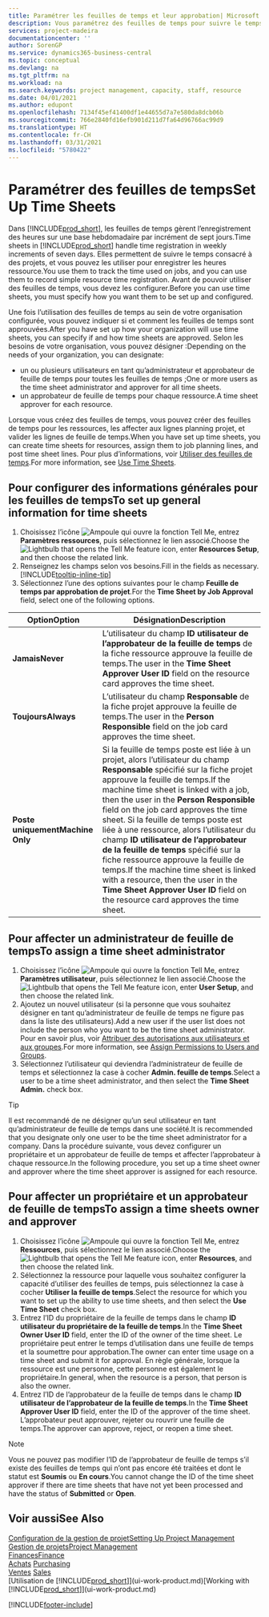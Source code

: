```yaml
---
title: Paramétrer les feuilles de temps et leur approbation| Microsoft Docs
description: Vous paramétrez des feuilles de temps pour suivre le temps consacré aux projets et l’utilisation des ressources, vous aider à gérer des projets, à recruter du personnel, et à anticiper vos capacités
services: project-madeira
documentationcenter: ''
author: SorenGP
ms.service: dynamics365-business-central
ms.topic: conceptual
ms.devlang: na
ms.tgt_pltfrm: na
ms.workload: na
ms.search.keywords: project management, capacity, staff, resource
ms.date: 04/01/2021
ms.author: edupont
ms.openlocfilehash: 7134f45ef41400df1e44655d7a7e580da8dcb06b
ms.sourcegitcommit: 766e2840fd16efb901d211d7fa64d96766ac99d9
ms.translationtype: HT
ms.contentlocale: fr-CH
ms.lasthandoff: 03/31/2021
ms.locfileid: "5780422"
---
```

# <a name="set-up-time-sheets"></a><span data-ttu-id="62020-103">Paramétrer des feuilles de temps</span><span class="sxs-lookup"><span data-stu-id="62020-103">Set Up Time Sheets</span></span>
<span data-ttu-id="62020-104">Dans [!INCLUDE[prod_short](includes/prod_short.md)], les feuilles de temps gèrent l’enregistrement des heures sur une base hebdomadaire par incrément de sept jours.</span><span class="sxs-lookup"><span data-stu-id="62020-104">Time sheets in [!INCLUDE[prod_short](includes/prod_short.md)] handle time registration in weekly increments of seven days.</span></span> <span data-ttu-id="62020-105">Elles permettent de suivre le temps consacré à des projets, et vous pouvez les utiliser pour enregistrer les heures ressource.</span><span class="sxs-lookup"><span data-stu-id="62020-105">You use them to track the time used on jobs, and you can use them to record simple resource time registration.</span></span> <span data-ttu-id="62020-106">Avant de pouvoir utiliser des feuilles de temps, vous devez les configurer.</span><span class="sxs-lookup"><span data-stu-id="62020-106">Before you can use time sheets, you must specify how you want them to be set up and configured.</span></span>

<span data-ttu-id="62020-107">Une fois l’utilisation des feuilles de temps au sein de votre organisation configurée, vous pouvez indiquer si et comment les feuilles de temps sont approuvées.</span><span class="sxs-lookup"><span data-stu-id="62020-107">After you have set up how your organization will use time sheets, you can specify if and how time sheets are approved.</span></span> <span data-ttu-id="62020-108">Selon les besoins de votre organisation, vous pouvez désigner :</span><span class="sxs-lookup"><span data-stu-id="62020-108">Depending on the needs of your organization, you can designate:</span></span>

* <span data-ttu-id="62020-109">un ou plusieurs utilisateurs en tant qu’administrateur et approbateur de feuille de temps pour toutes les feuilles de temps ;</span><span class="sxs-lookup"><span data-stu-id="62020-109">One or more users as the time sheet administrator and approver for all time sheets.</span></span>
* <span data-ttu-id="62020-110">un approbateur de feuille de temps pour chaque ressource.</span><span class="sxs-lookup"><span data-stu-id="62020-110">A time sheet approver for each resource.</span></span>

<span data-ttu-id="62020-111">Lorsque vous créez des feuilles de temps, vous pouvez créer des feuilles de temps pour les ressources, les affecter aux lignes planning projet, et valider les lignes de feuille de temps.</span><span class="sxs-lookup"><span data-stu-id="62020-111">When you have set up time sheets, you can create time sheets for resources, assign them to job planning lines, and post time sheet lines.</span></span> <span data-ttu-id="62020-112">Pour plus d’informations, voir [Utiliser des feuilles de temps](projects-how-use-time-sheets.md).</span><span class="sxs-lookup"><span data-stu-id="62020-112">For more information, see [Use Time Sheets](projects-how-use-time-sheets.md).</span></span>

## <a name="to-set-up-general-information-for-time-sheets"></a><span data-ttu-id="62020-113">Pour configurer des informations générales pour les feuilles de temps</span><span class="sxs-lookup"><span data-stu-id="62020-113">To set up general information for time sheets</span></span>
1. <span data-ttu-id="62020-114">Choisissez l’icône ![Ampoule qui ouvre la fonction Tell Me](media/ui-search/search_small.png "Dites-moi ce que vous voulez faire"), entrez **Paramètres ressources**, puis sélectionnez le lien associé.</span><span class="sxs-lookup"><span data-stu-id="62020-114">Choose the ![Lightbulb that opens the Tell Me feature](media/ui-search/search_small.png "Tell me what you want to do") icon, enter **Resources Setup**, and then choose the related link.</span></span>  
2. <span data-ttu-id="62020-115">Renseignez les champs selon vos besoins.</span><span class="sxs-lookup"><span data-stu-id="62020-115">Fill in the fields as necessary.</span></span> [!INCLUDE[tooltip-inline-tip](includes/tooltip-inline-tip_md.md)]
3. <span data-ttu-id="62020-116">Sélectionnez l’une des options suivantes pour le champ **Feuille de temps par approbation de projet**.</span><span class="sxs-lookup"><span data-stu-id="62020-116">For the **Time Sheet by Job Approval** field, select one of the following options.</span></span>

| <span data-ttu-id="62020-117">Option</span><span class="sxs-lookup"><span data-stu-id="62020-117">Option</span></span> | <span data-ttu-id="62020-118">Désignation</span><span class="sxs-lookup"><span data-stu-id="62020-118">Description</span></span> |
| --- | --- |
| <span data-ttu-id="62020-119">**Jamais**</span><span class="sxs-lookup"><span data-stu-id="62020-119">**Never**</span></span> |<span data-ttu-id="62020-120">L’utilisateur du champ **ID utilisateur de l’approbateur de la feuille de temps** de la fiche ressource approuve la feuille de temps.</span><span class="sxs-lookup"><span data-stu-id="62020-120">The user in the **Time Sheet Approver User ID** field on the resource card approves the time sheet.</span></span> |
| <span data-ttu-id="62020-121">**Toujours**</span><span class="sxs-lookup"><span data-stu-id="62020-121">**Always**</span></span> |<span data-ttu-id="62020-122">L’utilisateur du champ **Responsable** de la fiche projet approuve la feuille de temps.</span><span class="sxs-lookup"><span data-stu-id="62020-122">The user in the **Person Responsible** field on the job card approves the time sheet.</span></span> |
| <span data-ttu-id="62020-123">**Poste uniquement**</span><span class="sxs-lookup"><span data-stu-id="62020-123">**Machine Only**</span></span> |<span data-ttu-id="62020-124">Si la feuille de temps poste est liée à un projet, alors l’utilisateur du champ **Responsable** spécifié sur la fiche projet approuve la feuille de temps.</span><span class="sxs-lookup"><span data-stu-id="62020-124">If the machine time sheet is linked with a job, then the user in the **Person Responsible** field on the job card approves the time sheet.</span></span> <span data-ttu-id="62020-125">Si la feuille de temps poste est liée à une ressource, alors l’utilisateur du champ **ID utilisateur de l’approbateur de la feuille de temps** spécifié sur la fiche ressource approuve la feuille de temps.</span><span class="sxs-lookup"><span data-stu-id="62020-125">If the machine time sheet is linked with a resource, then the user in the **Time Sheet Approver User ID** field on the resource card approves the time sheet.</span></span> |

## <a name="to-assign-a-time-sheet-administrator"></a><span data-ttu-id="62020-126">Pour affecter un administrateur de feuille de temps</span><span class="sxs-lookup"><span data-stu-id="62020-126">To assign a time sheet administrator</span></span>
1. <span data-ttu-id="62020-127">Choisissez l’icône ![Ampoule qui ouvre la fonction Tell Me](media/ui-search/search_small.png "Dites-moi ce que vous voulez faire"), entrez **Paramètres utilisateur**, puis sélectionnez le lien associé.</span><span class="sxs-lookup"><span data-stu-id="62020-127">Choose the ![Lightbulb that opens the Tell Me feature](media/ui-search/search_small.png "Tell me what you want to do") icon, enter **User Setup**, and then choose the related link.</span></span>  
2. <span data-ttu-id="62020-128">Ajoutez un nouvel utilisateur (si la personne que vous souhaitez désigner en tant qu’administrateur de feuille de temps ne figure pas dans la liste des utilisateurs).</span><span class="sxs-lookup"><span data-stu-id="62020-128">Add a new user if the user list does not include the person who you want to be the time sheet administrator.</span></span> <span data-ttu-id="62020-129">Pour en savoir plus, voir [Attribuer des autorisations aux utilisateurs et aux groupes](ui-define-granular-permissions.md).</span><span class="sxs-lookup"><span data-stu-id="62020-129">For more information, see [Assign Permissions to Users and Groups](ui-define-granular-permissions.md).</span></span>
3. <span data-ttu-id="62020-130">Sélectionnez l’utilisateur qui deviendra l’administrateur de feuille de temps et sélectionnez la case à cocher **Admin. feuille de temps**.</span><span class="sxs-lookup"><span data-stu-id="62020-130">Select a user to be a time sheet administrator, and then select the **Time Sheet Admin.** check box.</span></span>  

> [!TIP]  
>   <span data-ttu-id="62020-131">Il est recommandé de ne désigner qu’un seul utilisateur en tant qu’administrateur de feuille de temps dans une société.</span><span class="sxs-lookup"><span data-stu-id="62020-131">It is recommended that you designate only one user to be the time sheet administrator for a company.</span></span> <span data-ttu-id="62020-132">Dans la procédure suivante, vous devez configurer un propriétaire et un approbateur de feuille de temps et affecter l’approbateur à chaque ressource.</span><span class="sxs-lookup"><span data-stu-id="62020-132">In the following procedure, you set up a time sheet owner and approver where the time sheet approver is assigned for each resource.</span></span>  

## <a name="to-assign-a-time-sheets-owner-and-approver"></a><span data-ttu-id="62020-133">Pour affecter un propriétaire et un approbateur de feuille de temps</span><span class="sxs-lookup"><span data-stu-id="62020-133">To assign a time sheets owner and approver</span></span>
1. <span data-ttu-id="62020-134">Choisissez l’icône ![Ampoule qui ouvre la fonction Tell Me](media/ui-search/search_small.png "Dites-moi ce que vous voulez faire"), entrez **Ressources**, puis sélectionnez le lien associé.</span><span class="sxs-lookup"><span data-stu-id="62020-134">Choose the ![Lightbulb that opens the Tell Me feature](media/ui-search/search_small.png "Tell me what you want to do") icon, enter **Resources**, and then choose the related link.</span></span>
2. <span data-ttu-id="62020-135">Sélectionnez la ressource pour laquelle vous souhaitez configurer la capacité d’utiliser des feuilles de temps, puis sélectionnez la case à cocher **Utiliser la feuille de temps**.</span><span class="sxs-lookup"><span data-stu-id="62020-135">Select the resource for which you want to set up the ability to use time sheets, and then select the **Use Time Sheet** check box.</span></span>  
3. <span data-ttu-id="62020-136">Entrez l’ID du propriétaire de la feuille de temps dans le champ **ID utilisateur du propriétaire de la feuille de temps**.</span><span class="sxs-lookup"><span data-stu-id="62020-136">In the **Time Sheet Owner User ID** field, enter the ID of the owner of the time sheet.</span></span> <span data-ttu-id="62020-137">Le propriétaire peut entrer le temps d’utilisation dans une feuille de temps et la soumettre pour approbation.</span><span class="sxs-lookup"><span data-stu-id="62020-137">The owner can enter time usage on a time sheet and submit it for approval.</span></span> <span data-ttu-id="62020-138">En règle générale, lorsque la ressource est une personne, cette personne est également le propriétaire.</span><span class="sxs-lookup"><span data-stu-id="62020-138">In general, when the resource is a person, that person is also the owner.</span></span>  
4. <span data-ttu-id="62020-139">Entrez l’ID de l’approbateur de la feuille de temps dans le champ **ID utilisateur de l’approbateur de la feuille de temps**.</span><span class="sxs-lookup"><span data-stu-id="62020-139">In the **Time Sheet Approver User ID** field, enter the ID of the approver of the time sheet.</span></span> <span data-ttu-id="62020-140">L’approbateur peut approuver, rejeter ou rouvrir une feuille de temps.</span><span class="sxs-lookup"><span data-stu-id="62020-140">The approver can approve, reject, or reopen a time sheet.</span></span>  

> [!NOTE]  
>   <span data-ttu-id="62020-141">Vous ne pouvez pas modifier l’ID de l’approbateur de feuille de temps s’il existe des feuilles de temps qui n’ont pas encore été traitées et dont le statut est **Soumis** ou **En cours**.</span><span class="sxs-lookup"><span data-stu-id="62020-141">You cannot change the ID of the time sheet approver if there are time sheets that have not yet been processed and have the status of **Submitted** or **Open**.</span></span>

## <a name="see-also"></a><span data-ttu-id="62020-142">Voir aussi</span><span class="sxs-lookup"><span data-stu-id="62020-142">See Also</span></span>
[<span data-ttu-id="62020-143">Configuration de la gestion de projet</span><span class="sxs-lookup"><span data-stu-id="62020-143">Setting Up Project Management</span></span>](projects-setup-projects.md)  
[<span data-ttu-id="62020-144">Gestion de projets</span><span class="sxs-lookup"><span data-stu-id="62020-144">Project Management</span></span>](projects-manage-projects.md)  
[<span data-ttu-id="62020-145">Finances</span><span class="sxs-lookup"><span data-stu-id="62020-145">Finance</span></span>](finance.md)  
<span data-ttu-id="62020-146">[Achats](purchasing-manage-purchasing.md)       </span><span class="sxs-lookup"><span data-stu-id="62020-146">[Purchasing](purchasing-manage-purchasing.md)       </span></span>  
<span data-ttu-id="62020-147">[Ventes](sales-manage-sales.md)    </span><span class="sxs-lookup"><span data-stu-id="62020-147">[Sales](sales-manage-sales.md)    </span></span>  
<span data-ttu-id="62020-148">[Utilisation de [!INCLUDE[prod_short](includes/prod_short.md)]](ui-work-product.md)</span><span class="sxs-lookup"><span data-stu-id="62020-148">[Working with [!INCLUDE[prod_short](includes/prod_short.md)]](ui-work-product.md)</span></span>  


[!INCLUDE[footer-include](includes/footer-banner.md)]